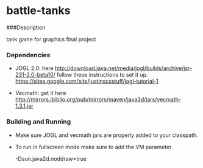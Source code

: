 battle-tanks
============

###Description

tank game for graphics final project


### Dependencies 

*	JOGL 2.0: here http://download.java.net/media/jogl/builds/archive/jsr-231-2.0-beta10/ 
	follow these instructions to set it up. https://sites.google.com/site/justinscsstuff/jogl-tutorial-1


*	Vecmath: get it here http://mirrors.ibiblio.org/pub/mirrors/maven/java3d/jars/vecmath-1.3.1.jar


### Building and Running

*	Make sure JOGL and vecmath jars are properly added to your classpath.

*	To run in fullscreen mode make sure to add the VM parameter 

	-Dsun.java2d.noddraw=true